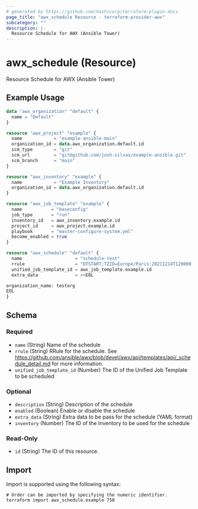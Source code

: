 ```yaml
---
# generated by https://github.com/hashicorp/terraform-plugin-docs
page_title: "awx_schedule Resource - terraform-provider-awx"
subcategory: ""
description: |-
  Resource Schedule for AWX (Ansible Tower)
---
```


# awx_schedule (Resource)

Resource Schedule for AWX (Ansible Tower)

## Example Usage

```terraform
data "awx_organization" "default" {
  name = "Default"
}

resource "awx_project" "example" {
  name            = "example-ansible-main"
  organization_id = data.awx_organization.default.id
  scm_type        = "git"
  scm_url         = "git@github.com/josh-silvas/example-ansible.git"
  scm_branch      = "main"
}

resource "awx_inventory" "example" {
  name            = "Example Inventory"
  organization_id = data.awx_organization.default.id
}

resource "awx_job_template" "example" {
  name           = "baseconfig"
  job_type       = "run"
  inventory_id   = awx_inventory.example.id
  project_id     = awx_project.example.id
  playbook       = "master-configure-system.yml"
  become_enabled = true
}

resource "awx_schedule" "default" {
  name                    = "schedule-test"
  rrule                   = "DTSTART;TZID=Europe/Paris:20211214T120000 RRULE:INTERVAL=1;FREQ=DAILY"
  unified_job_template_id = awx_job_template.example.id
  extra_data              = <<EOL

organization_name: testorg
EOL
}
```

<!-- schema generated by tfplugindocs -->
## Schema

### Required

- `name` (String) Name of the schedule
- `rrule` (String) RRule for the schedule. See https://github.com/ansible/awx/blob/devel/awx/api/templates/api/_schedule_detail.md for more information.
- `unified_job_template_id` (Number) The ID of the Unified Job Template to be scheduled

### Optional

- `description` (String) Description of the schedule
- `enabled` (Boolean) Enable or disable the schedule
- `extra_data` (String) Extra data to be pass for the schedule (YAML format)
- `inventory` (Number) The ID of the Inventory to be used for the schedule

### Read-Only

- `id` (String) The ID of this resource.

## Import

Import is supported using the following syntax:

```shell
# Order can be imported by specifying the numeric identifier.
terraform import awx_schedule.example 750
```
